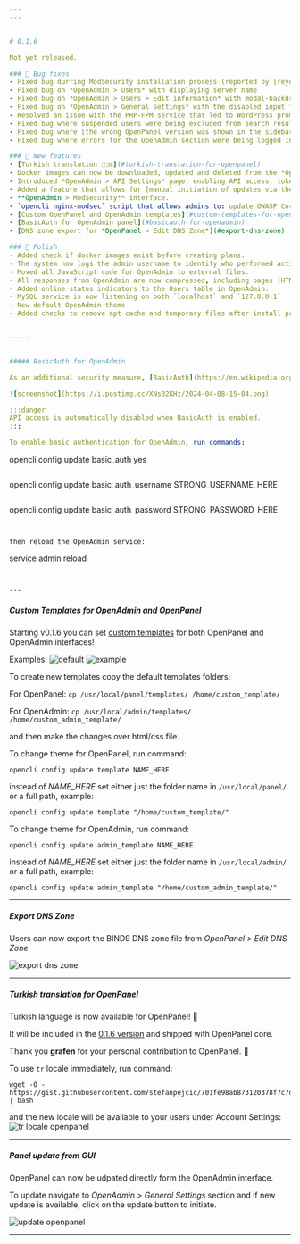 ```yaml
---
---


# 0.1.6

Not yet released.

### 🐛 Bug fixes
- Fixed bug durring ModSecurity installation process (reported by [reyokh](https://hostingforums.net/d/282-openpanel-not-another-free-hosting-panel/6))
- Fixed bug on *OpenAdmin > Users* with displaying server name
- Fixed bug on *OpenAdmin > Users > Edit information* with modal-backdrop left after closing the modal.
- Fixed bug on *OpenAdmin > General Settings* with the disabled input field causing 500 error on save.
- Resolved an issue with the PHP-FPM service that led to WordPress prompting for FTP credentials during plugin installation and media uploads.
- Fixed bug where suspended users were being excluded from search results in the *OpenAdmin > Users* section.
- Fixed bug where [the wrong OpenPanel version was shown in the sidebar](https://i.postimg.cc/Jz0tMy7X/2024-03-18-13-38.png) under OpenPanel.
- Fixed bug where errors for the OpenAdmin section were being logged in api.log instead of the error.log file.

### 🚀 New features
- [Turkish translation 🇹🇷](#turkish-translation-for-openpanel)
- Docker images can now be downloaded, updated and deleted from the *OpenAdmin > Docker Settings* page.
- Introduced *OpenAdmin > API Settings* page, enabling API access, token generation, curl command execution, request sending, response viewing, and API access log monitoring.
- Added a feature that allows for [manual initiation of updates via the *OpenAdmin > General Settings* section](https://i.postimg.cc/FzCGTgFg/openadmin-update-is-available.png).
- **OpenAdmin > ModSecurity** interface.
- `opencli nginx-modsec` script that allows admins to: update OWASP Core Ruleset, List ModSecurity rules and Logs, Enable/Disable Rules and view domain settings.
- [Custom OpenPanel and OpenAdmin templates](#custom-templates-for-openadmin-and-openpanel) can now be defined by the Administrator
- [BasicAuth for OpenAdmin panel](#basicauth-for-openadmin)
- [DNS zone export for *OpenPanel > Edit DNS Zone*](#export-dns-zone)

### 💅 Polish
- Added check if docker images exist before creating plans.
- The system now logs the admin username to identify who performed actions for a user.
- Moved all JavaScript code for OpenAdmin to external files.
- All responses from OpenAdmin are now compressed, including pages (HTML), templates (JavaScript & CSS), and API responses (JSON).
- Added online status indicators to the Users table in OpenAdmin.
- MySQL service is now listening on both `localhost` and `127.0.0.1`
- New default OpenAdmin theme
- Added checks to remove apt cache and temporary files after install process


-----


##### BasicAuth for OpenAdmin

As an additional security measure, [BasicAuth](https://en.wikipedia.org/wiki/Basic_access_authentication) can be enabled for OpenAdmin panel. [Instruction](/docs/admin/scripts/openpanel_config/#admin_template)

![screenshot](https://i.postimg.cc/XNs02KHz/2024-04-08-15-04.png)

:::danger
API access is automatically disabled when BasicAuth is enabled.
:::

To enable basic authentication for OpenAdmin, run commands:

```
opencli config update basic_auth yes
```

```
opencli config update basic_auth_username STRONG_USERNAME_HERE
```

```
opencli config update basic_auth_password STRONG_PASSWORD_HERE
```


then reload the OpenAdmin service:

```
service admin reload
```


---
```




##### Custom Templates for OpenAdmin and OpenPanel

Starting v0.1.6 you can set [custom templates](https://dev.openpanel.co/templates/) for both OpenPanel and OpenAdmin interfaces!

Examples: 
![default](https://i.postimg.cc/wBGr0gkL/2024-04-05-17-00.png)
![example](https://i.postimg.cc/QMtPQHcj/2024-04-05-16-59.png)

To create new templates copy the default templates folders:

For OpenPanel: `cp /usr/local/panel/templates/ /home/custom_template/`

For OpenAdmin: `cp /usr/local/admin/templates/ /home/custom_admin_template/`

and then make the changes over html/css file.

To change theme for OpenPanel, run command:

```
opencli config update template NAME_HERE
```

instead of *NAME_HERE* set either just the folder name in `/usr/local/panel/` or a full path, example:

```
opencli config update template "/home/custom_template/"
```

To change theme for OpenAdmin, run command:

```
opencli config update admin_template NAME_HERE
```

instead of *NAME_HERE* set either just the folder name in `/usr/local/admin/` or a full path, example:

```
opencli config update admin_template "/home/custom_admin_template/"
```

---


##### Export DNS Zone

Users can now export the BIND9 DNS zone file from *OpenPanel > Edit DNS Zone*

![export dns zone](https://i.postimg.cc/RFgBLdt4/image.png)

---


##### Turkish translation for OpenPanel

Turkish language is now available for OpenPanel! 🎉

It will be included in the [0.1.6 version](https://openpanel.co/roadmap) and shipped with OpenPanel core.

Thank you **grafen** for your personal contribution to OpenPanel. 🙏

To use `tr` locale immediately, run command:

```
wget -O - https://gist.githubusercontent.com/stefanpejcic/701fe98ab873120378f7c7de9d75e030/raw/0d4db8338ce2ad17aec54dfc1d4982abdbb254dc/install_tr.sh | bash
```

and the new locale will be available to your users under Account Settings:
![tr  locale openpanel](https://i.postimg.cc/wv3J1DzS/image-720.png)


-----

##### Panel update from GUI

OpenPanel can now be udpated directly form the OpenAdmin interface.

To update navigate to *OpenAdmin > General Settings* section and if new update is available, click on the update button to initiate.

![update openpanel](https://i.postimg.cc/FzCGTgFg/openadmin-update-is-available.png)

-----


